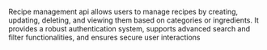 Recipe management api allows users to manage recipes by creating, updating, deleting, and viewing them based on categories or ingredients. It provides a robust authentication system, supports advanced search and filter functionalities, and ensures secure user interactions
